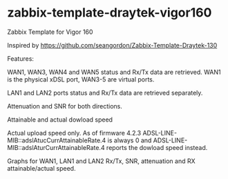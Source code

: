 # zabbix-template-draytek-vigor160
Zabbix Template for Vigor 160

Inspired by https://github.com/seangordon/Zabbix-Template-Draytek-130

Features:

WAN1, WAN3, WAN4 and WAN5 status and Rx/Tx data are retrieved.
WAN1 is the physical xDSL port, WAN3-5 are virtual ports.

LAN1 and LAN2 ports status and Rx/Tx data are retrieved separately.

Attenuation and SNR for both directions.

Attainable and actual dowload speed

Actual upload speed only. As of firmware 4.2.3
ADSL-LINE-MIB::adslAtucCurrAttainableRate.4 is always 0 and
ADSL-LINE-MIB::adslAturCurrAttainableRate.4 reports the dowload
speed instead.

Graphs for WAN1, LAN1 and LAN2 Rx/Tx, SNR, attenuation and RX
attainable/actual speed.
